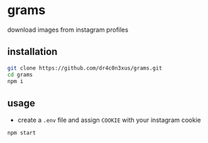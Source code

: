 # grams

download images from instagram profiles

## installation

```bash
git clone https://github.com/dr4c0n3xus/grams.git
cd grams
npm i
```

## usage

- create a `.env` file and assign `COOKIE` with your instagram cookie

```bash
npm start
```
